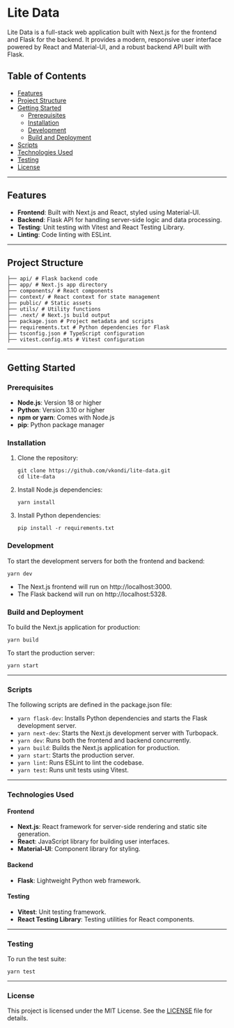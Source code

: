 # Lite Data

Lite Data is a full-stack web application built with Next.js for the frontend and Flask for the backend. It provides a modern, responsive user interface powered by React and Material-UI, and a robust backend API built with Flask.

## Table of Contents

- [Features](#features)
- [Project Structure](#project-structure)
- [Getting Started](#getting-started)
  - [Prerequisites](#prerequisites)
  - [Installation](#installation)
  - [Development](#development)
  - [Build and Deployment](#build-and-deployment)
- [Scripts](#scripts)
- [Technologies Used](#technologies-used)
- [Testing](#testing)
- [License](#license)

---

## Features

- **Frontend**: Built with Next.js and React, styled using Material-UI.
- **Backend**: Flask API for handling server-side logic and data processing.
- **Testing**: Unit testing with Vitest and React Testing Library.
- **Linting**: Code linting with ESLint.

---

## Project Structure

```
├── api/ # Flask backend code 
├── app/ # Next.js app directory 
├── components/ # React components 
├── context/ # React context for state management 
├── public/ # Static assets 
├── utils/ # Utility functions 
├── .next/ # Next.js build output 
├── package.json # Project metadata and scripts 
├── requirements.txt # Python dependencies for Flask 
├── tsconfig.json # TypeScript configuration 
├── vitest.config.mts # Vitest configuration
```



---


## Getting Started

### Prerequisites

- **Node.js**: Version 18 or higher
- **Python**: Version 3.10 or higher
- **npm or yarn**: Comes with Node.js
- **pip**: Python package manager

### Installation

1. Clone the repository:
   ```
   git clone https://github.com/vkondi/lite-data.git
   cd lite-data
   ```

2. Install Node.js dependencies:
   ```
   yarn install
   ```

3. Install Python dependencies:
   ```
   pip install -r requirements.txt
   ```

### Development

To start the development servers for both the frontend and backend:
   ```
   yarn dev
   ```

- The Next.js frontend will run on http://localhost:3000.
- The Flask backend will run on http://localhost:5328.

### Build and Deployment
To build the Next.js application for production:
```
yarn build
```

To start the production server:
```
yarn start
```

---

### Scripts
The following scripts are defined in the package.json file:

- `yarn flask-dev`: Installs Python dependencies and starts the Flask development server.
- `yarn next-dev`: Starts the Next.js development server with Turbopack.
- `yarn dev`: Runs both the frontend and backend concurrently.
- `yarn build`: Builds the Next.js application for production.
- `yarn start`: Starts the production server.
- `yarn lint`: Runs ESLint to lint the codebase.
- `yarn test`: Runs unit tests using Vitest.

---

### Technologies Used

#### Frontend
- **Next.js**: React framework for server-side rendering and static site generation.
- **React**: JavaScript library for building user interfaces.
- **Material-UI**: Component library for styling.

#### Backend
- **Flask**: Lightweight Python web framework.

#### Testing
- **Vitest**: Unit testing framework.
- **React Testing Library**: Testing utilities for React components.


---

### Testing
To run the test suite:
```
yarn test
```

---

### License
This project is licensed under the MIT License. See the [LICENSE](LICENSE) file for details.

